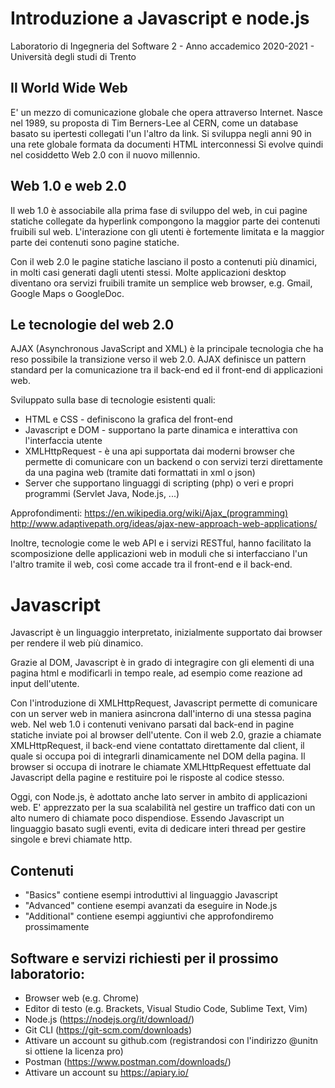 # Introduzione a Javascript e node.js
Laboratorio di Ingegneria del Software 2 - Anno accademico 2020-2021 - Università degli studi di Trento


## Il World Wide Web
E' un mezzo di comunicazione globale che opera attraverso Internet.
Nasce nel 1989, su proposta di Tim Berners-Lee al CERN, come un database basato su ipertesti collegati l'un l'altro da link.
Si sviluppa negli anni 90 in una rete globale formata da documenti HTML interconnessi
Si evolve quindi nel cosiddetto Web 2.0 con il nuovo millennio.

## Web 1.0 e web 2.0
Il web 1.0 è associabile alla prima fase di sviluppo del web, in cui pagine statiche collegate da hyperlink compongono la maggior parte dei contenuti fruibili sul web. L'interazione con gli utenti è fortemente limitata e la maggior parte dei contenuti sono pagine statiche. 

Con il web 2.0 le pagine statiche lasciano il posto a contenuti più dinamici, in molti casi generati dagli utenti stessi.
Molte applicazioni desktop diventano ora servizi fruibili tramite un semplice web browser, e.g. Gmail, Google Maps o GoogleDoc.

## Le tecnologie del web 2.0
AJAX (Asynchronous JavaScript and XML) è la principale tecnologia che ha reso possibile la transizione verso il web 2.0.
AJAX definisce un pattern standard per la comunicazione tra il back-end ed il front-end di applicazioni web.

Sviluppato sulla base di tecnologie esistenti quali:
- HTML e CSS - definiscono la grafica del front-end
- Javascript e DOM - supportano la parte dinamica e interattiva con l'interfaccia utente
- XMLHttpRequest - è una api supportata dai moderni browser che permette di comunicare con un backend o con servizi terzi direttamente da una pagina web (tramite dati formattati in xml o json)
- Server che supportano linguaggi di scripting (php) o veri e propri programmi (Servlet Java, Node.js, ...)

Approfondimenti:
https://en.wikipedia.org/wiki/Ajax_(programming)
http://www.adaptivepath.org/ideas/ajax-new-approach-web-applications/

Inoltre, tecnologie come le web API e i servizi RESTful, hanno facilitato la scomposizione delle applicazioni web in moduli che si interfacciano l'un l'altro tramite il web, così come accade tra il front-end e il back-end.


# Javascript

Javascript è un linguaggio interpretato, inizialmente supportato dai browser per rendere il web più dinamico.

Grazie al DOM, Javascript è in grado di integragire con gli elementi di una pagina html e modificarli in tempo reale, ad esempio come reazione ad input dell'utente.

Con l'introduzione di XMLHttpRequest, Javascript permette di comunicare con un server web in maniera asincrona dall'interno di una stessa pagina web.
Nel web 1.0 i contenuti venivano parsati dal back-end in pagine statiche inviate poi al browser dell'utente.
Con il web 2.0, grazie a chiamate XMLHttpRequest, il back-end viene contattato direttamente dal client, il quale si occupa poi di integrarli dinamicamente nel DOM della pagina. Il browser si occupa di inotrare le chiamate XMLHttpRequest effettuate dal Javascript della pagine e restituire poi le risposte al codice stesso.

Oggi, con Node.js, è adottato anche lato server in ambito di applicazioni web.
E' apprezzato per la sua scalabilità nel gestire un traffico dati con un alto numero di chiamate poco dispendiose.
Essendo Javascript un linguaggio basato sugli eventi, evita di dedicare interi thread per gestire singole e brevi chiamate http.


## Contenuti
- "Basics" contiene esempi introduttivi al linguaggio Javascript
- "Advanced" contiene esempi avanzati da eseguire in Node.js
- "Additional" contiene esempi aggiuntivi che approfondiremo prossimamente


## Software e servizi richiesti per il prossimo laboratorio:
- Browser web (e.g. Chrome)
- Editor di testo (e.g. Brackets, Visual Studio Code, Sublime Text, Vim)
- Node.js (https://nodejs.org/it/download/)
- Git CLI (https://git-scm.com/downloads)
- Attivare un account su github.com (registrandosi con l'indirizzo @unitn si ottiene la licenza pro)
- Postman (https://www.postman.com/downloads/)
- Attivare un account su https://apiary.io/
